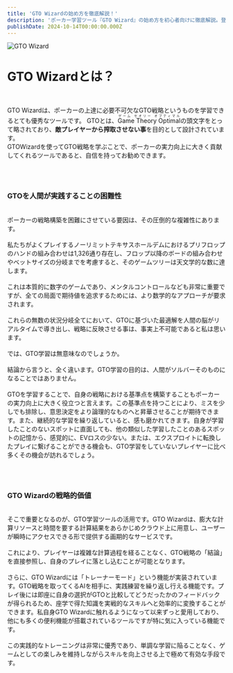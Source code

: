 ```yaml
---
title: 'GTO Wizardの始め方を徹底解説！'
description: 'ポーカー学習ツール『GTO Wizard』の始め方を初心者向けに徹底解説。登録方法から分析・練習機能といった基本的な使い方まで、画像をたっぷり使って誰でも分かるように紹介します。'
publishDate: 2024-10-14T00:00:00.000Z
---
```

<link rel="stylesheet" href="/src/styles/blog-common.css">

<img src="/images/wizard_img.png" alt="GTO Wizard" /><br>

# GTO Wizardとは？
<br>

GTO Wizardは、ポーカーの上達に必要不可欠なGTO戦略というものを学習できるとても優秀なツールです。
GTOとは、<ruby>Game Theory Optimal<rt>ゲーム セオリー オプティマル</rt></ruby>の頭文字をとって略されており、<strong>敵プレイヤーから搾取させない事</strong>を目的として設計されています。
<br>
GTOWizardを使ってGTO戦略を学ぶことで、ポーカーの実力向上に大きく貢献してくれるツールであると、自信を持ってお勧めできます。
<br><br>

<br>

### GTOを人間が実践することの困難性
<br>
ポーカーの戦略構築を困難にさせている要因は、その圧倒的な複雑性にあります。
<br><br>
私たちがよくプレイするノーリミットテキサスホールデムにおけるプリフロップのハンドの組み合わせは1,326通り存在し、フロップ以降のボードの組み合わせやベットサイズの分岐までを考慮すると、そのゲームツリーは天文学的な数に達します。
<br><br>
これは本質的に数字のゲームであり、メンタルコントロールなども非常に重要ですが、全ての局面で期待値を追求するためには、より数学的なアプローチが要求されます。
<br><br>
これらの無数の状況分岐全てにおいて、GTOに基づいた最適解を人間の脳がリアルタイムで導き出し、戦略に反映させる事は、事実上不可能であると私は思います。
<br><br>
では、GTO学習は無意味なのでしょうか。
<br><br>
結論から言うと、全く違います。GTO学習の目的は、人間がソルバーそのものになることではありません。
<br><br>
GTOを学習することで、自身の戦略における基準点を構築することもポーカーの実力向上に大きく役立つと言えます。この基準点を持つことにより、ミスを少しでも排除し、意思決定をより論理的なものへと昇華させることが期待できます。また、継続的な学習を繰り返していると、感も磨かれてきます。自身が学習したことのないスポットに直面しても、他の類似した学習したことのあるスポットの記憶から、感覚的に、EVロスの少ない。または、エクスプロイトに転換したプレイに繋げることができる機会も、GTO学習をしていないプレイヤーに比べ多くその機会が訪れるでしょう。

<br><br>


### GTO Wizardの戦略的価値
<br>
そこで重要となるのが、GTO学習ツールの活用です。GTO Wizardは、膨大な計算リソースと時間を要する計算結果をあらかじめクラウド上に用意し、ユーザーが瞬時にアクセスできる形で提供する画期的なサービスです。
<br><br>
これにより、プレイヤーは複雑な計算過程を経ることなく、GTO戦略の「結論」を直接参照し、自身のプレイに落とし込むことが可能となります。
<br><br>
さらに、GTO Wizardには「トレーナーモード」という機能が実装されています。GTO戦略を取ってくるAIを相手に、実践練習を繰り返し行える機能です。プレイ後には即座に自身の選択がGTOと比較してどうだったかのフィードバックが得られるため、座学で得た知識を実戦的なスキルへと効率的に変換することができます。私自身GTO Wizardに触れるようになって以来ずっと愛用しており、他にも多くの便利機能が搭載されているツールですが特に気に入っている機能です。
<br><br>
この実践的なトレーニングは非常に優秀であり、単調な学習に陥ることなく、ゲームとしての楽しみを維持しながらスキルを向上させる上で極めて有効な手段です。



